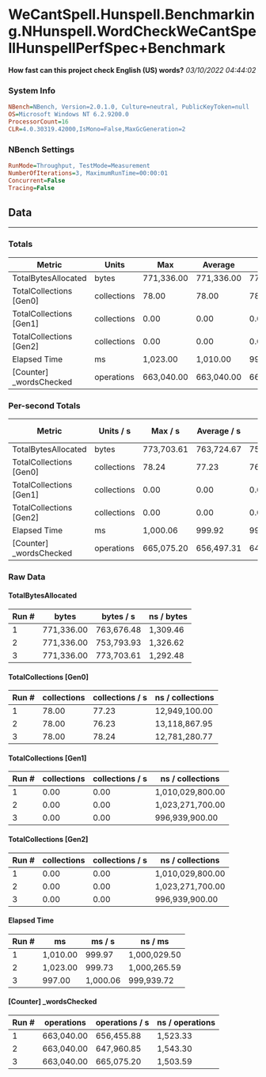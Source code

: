 ﻿# WeCantSpell.Hunspell.Benchmarking.NHunspell.WordCheckWeCantSpellHunspellPerfSpec+Benchmark
__How fast can this project check English (US) words?__
_03/10/2022 04:44:02_
### System Info
```ini
NBench=NBench, Version=2.0.1.0, Culture=neutral, PublicKeyToken=null
OS=Microsoft Windows NT 6.2.9200.0
ProcessorCount=16
CLR=4.0.30319.42000,IsMono=False,MaxGcGeneration=2
```

### NBench Settings
```ini
RunMode=Throughput, TestMode=Measurement
NumberOfIterations=3, MaximumRunTime=00:00:01
Concurrent=False
Tracing=False
```

## Data
-------------------

### Totals
|          Metric |           Units |             Max |         Average |             Min |          StdDev |
|---------------- |---------------- |---------------- |---------------- |---------------- |---------------- |
|TotalBytesAllocated |           bytes |      771,336.00 |      771,336.00 |      771,336.00 |            0.00 |
|TotalCollections [Gen0] |     collections |           78.00 |           78.00 |           78.00 |            0.00 |
|TotalCollections [Gen1] |     collections |            0.00 |            0.00 |            0.00 |            0.00 |
|TotalCollections [Gen2] |     collections |            0.00 |            0.00 |            0.00 |            0.00 |
|    Elapsed Time |              ms |        1,023.00 |        1,010.00 |          997.00 |           13.00 |
|[Counter] _wordsChecked |      operations |      663,040.00 |      663,040.00 |      663,040.00 |            0.00 |

### Per-second Totals
|          Metric |       Units / s |         Max / s |     Average / s |         Min / s |      StdDev / s |
|---------------- |---------------- |---------------- |---------------- |---------------- |---------------- |
|TotalBytesAllocated |           bytes |      773,703.61 |      763,724.67 |      753,793.93 |        9,954.93 |
|TotalCollections [Gen0] |     collections |           78.24 |           77.23 |           76.23 |            1.01 |
|TotalCollections [Gen1] |     collections |            0.00 |            0.00 |            0.00 |            0.00 |
|TotalCollections [Gen2] |     collections |            0.00 |            0.00 |            0.00 |            0.00 |
|    Elapsed Time |              ms |        1,000.06 |          999.92 |          999.73 |            0.17 |
|[Counter] _wordsChecked |      operations |      665,075.20 |      656,497.31 |      647,960.85 |        8,557.25 |

### Raw Data
#### TotalBytesAllocated
|           Run # |           bytes |       bytes / s |      ns / bytes |
|---------------- |---------------- |---------------- |---------------- |
|               1 |      771,336.00 |      763,676.48 |        1,309.46 |
|               2 |      771,336.00 |      753,793.93 |        1,326.62 |
|               3 |      771,336.00 |      773,703.61 |        1,292.48 |

#### TotalCollections [Gen0]
|           Run # |     collections | collections / s |ns / collections |
|---------------- |---------------- |---------------- |---------------- |
|               1 |           78.00 |           77.23 |   12,949,100.00 |
|               2 |           78.00 |           76.23 |   13,118,867.95 |
|               3 |           78.00 |           78.24 |   12,781,280.77 |

#### TotalCollections [Gen1]
|           Run # |     collections | collections / s |ns / collections |
|---------------- |---------------- |---------------- |---------------- |
|               1 |            0.00 |            0.00 |1,010,029,800.00 |
|               2 |            0.00 |            0.00 |1,023,271,700.00 |
|               3 |            0.00 |            0.00 |  996,939,900.00 |

#### TotalCollections [Gen2]
|           Run # |     collections | collections / s |ns / collections |
|---------------- |---------------- |---------------- |---------------- |
|               1 |            0.00 |            0.00 |1,010,029,800.00 |
|               2 |            0.00 |            0.00 |1,023,271,700.00 |
|               3 |            0.00 |            0.00 |  996,939,900.00 |

#### Elapsed Time
|           Run # |              ms |          ms / s |         ns / ms |
|---------------- |---------------- |---------------- |---------------- |
|               1 |        1,010.00 |          999.97 |    1,000,029.50 |
|               2 |        1,023.00 |          999.73 |    1,000,265.59 |
|               3 |          997.00 |        1,000.06 |      999,939.72 |

#### [Counter] _wordsChecked
|           Run # |      operations |  operations / s | ns / operations |
|---------------- |---------------- |---------------- |---------------- |
|               1 |      663,040.00 |      656,455.88 |        1,523.33 |
|               2 |      663,040.00 |      647,960.85 |        1,543.30 |
|               3 |      663,040.00 |      665,075.20 |        1,503.59 |


